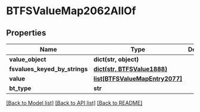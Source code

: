 # BTFSValueMap2062AllOf

## Properties
Name | Type | Description | Notes
------------ | ------------- | ------------- | -------------
**value_object** | **dict(str, object)** |  | [optional] 
**fsvalues_keyed_by_strings** | [**dict(str, BTFSValue1888)**](BTFSValue1888.md) |  | [optional] 
**value** | [**list[BTFSValueMapEntry2077]**](BTFSValueMapEntry2077.md) |  | [optional] 
**bt_type** | **str** |  | [optional] 

[[Back to Model list]](../README.md#documentation-for-models) [[Back to API list]](../README.md#documentation-for-api-endpoints) [[Back to README]](../README.md)



